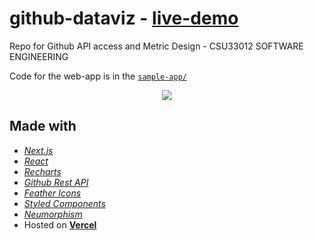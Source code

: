# github-dataviz - [live-demo](github-dataviz.vercel.app)

Repo for Github API access and Metric Design - CSU33012 SOFTWARE ENGINEERING

Code for the web-app is in the [`sample-app/`](https://github.com/johnkommala/github-dataviz/tree/main/sample-app)

<p align="center">
  <img src="https://user-images.githubusercontent.com/91032767/147891782-1082068c-ba9d-410b-8569-ed5e11f86f03.gif" />
</p>

## Made with
* _[Next.js](https://nextjs.org/)_
* _[React](https://reactjs.org/)_
* _[Recharts](https://recharts.org/en-US/)_
* _[Github Rest API](https://docs.github.com/en/rest)_
* _[Feather Icons](feathericons.com)_
* _[Styled Components](https://styled-components.com/)_
* _[Neumorphism](https://neumorphism.io/)_
* Hosted on **[Vercel](https://vercel.com/)**
 
